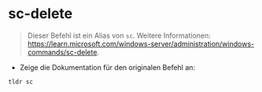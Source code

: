 # sc-delete

> Dieser Befehl ist ein Alias von `sc`.
> Weitere Informationen: <https://learn.microsoft.com/windows-server/administration/windows-commands/sc-delete>.

- Zeige die Dokumentation für den originalen Befehl an:

`tldr sc`
